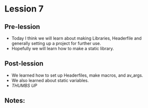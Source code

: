 # Lession 7

## Pre-lession
* Today I think we will learn about making Libraries, Headerfile and generally setting up a project for further use.
* Hopefully we will learn how to make a static library.

## Post-lession
* We learned how to set up Headerfiles, make macros, and av_args.
* We also learned about static variables.
* *THUMBS UP*

## Notes:
